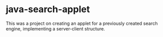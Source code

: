 # java-search-applet

This was a project on creating an applet for a previously created search engine, implementing a server-client structure.
